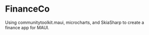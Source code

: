 # FinanceCo
Using communitytoolkit.maui, microcharts, and SkiaSharp to create a finance app for MAUI.